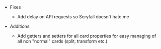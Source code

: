 * Fixes
	* Add delay on API requests so Scryfall doesn't hate me

* Additions
	* Add getters and setters for all card properties for easy managing of all non "normal" cards (split, transform etc.)